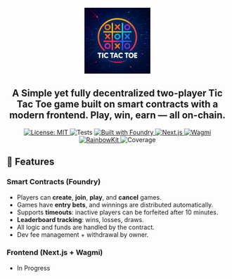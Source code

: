 <p align="center">
  <img src="frontend/public/logo.png" alt="Game Logo" width="150"/>
</p>

<h2 align="center">A Simple yet fully decentralized two-player Tic Tac Toe game built on smart contracts with a modern frontend. Play, win, earn — all on-chain.</h2>

<p align="center">
  <a href="LICENSE">
    <img src="https://img.shields.io/badge/License-MIT-blue.svg" alt="License: MIT">
  </a>
  <img src="https://img.shields.io/badge/Tests-Passing-brightgreen" alt="Tests">
  <a href="https://getfoundry.sh/">
    <img src="https://img.shields.io/badge/Built%20With-Foundry-blue" alt="Built with Foundry">
  </a>
  <a href="https://nextjs.org/">
    <img src="https://img.shields.io/badge/Frontend-Next.js-blue" alt="Next.js">
  </a>
  <a href="https://wagmi.sh/">
    <img src="https://img.shields.io/badge/Web3-Wagmi-blueviolet" alt="Wagmi">
  </a>
  <a href="https://www.rainbowkit.com/">
    <img src="https://img.shields.io/badge/Wallet-RainbowKit-orange" alt="RainbowKit">
  </a>
  <img src="https://img.shields.io/badge/Coverage-92%25-green" alt="Coverage">
</p>



## 🧠 Features

### Smart Contracts (Foundry)

- Players can **create**, **join**, **play**, and **cancel** games.
- Games have **entry bets**, and winnings are distributed automatically.
- Supports **timeouts**: inactive players can be forfeited after 10 minutes.
- **Leaderboard tracking**: wins, losses, draws.
- All logic and funds are handled by the contract.
- Dev fee management + withdrawal by owner.

### Frontend (Next.js + Wagmi)

- In Progress